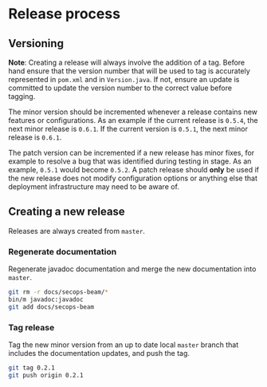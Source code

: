 # Release process

## Versioning

__Note__: Creating a release will always involve the addition of a tag. Before hand ensure that
the version number that will be used to tag is accurately represented in `pom.xml` and in
`Version.java`. If not, ensure an update is committed to update the version number to the
correct value before tagging.

The minor version should be incremented whenever a release contains new features or configurations.
As an example if the current release is `0.5.4`, the next minor release is `0.6.1`. If the current
version is `0.5.1`, the next minor release is `0.6.1`.

The patch version can be incremented if a new release has minor fixes, for example to resolve a bug
that was identified during testing in stage. As an example, `0.5.1` would become `0.5.2`. A patch
release should __only__ be used if the new release does not modify configuration options or anything
else that deployment infrastructure may need to be aware of.

## Creating a new release

Releases are always created from `master`.

### Regenerate documentation

Regenerate javadoc documentation and merge the new documentation into `master`.

```bash
git rm -r docs/secops-beam/*
bin/m javadoc:javadoc
git add docs/secops-beam
```

### Tag release

Tag the new minor version from an up to date local `master` branch that includes the documentation
updates, and push the tag.

```bash
git tag 0.2.1
git push origin 0.2.1
```
